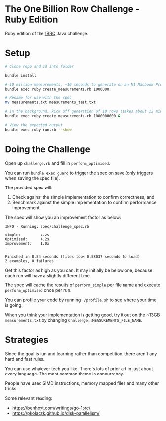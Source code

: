 # The One Billion Row Challenge - Ruby Edition

Ruby edition of the [1BRC](https://github.com/gunnarmorling/1brc/tree/main) Java challenge.

# Setup 

```bash
# Clone repo and cd into folder

bundle install

# 10 million measurements, ~10 seconds to generate on an M1 Macbook Pro.
bundle exec ruby create_measurements.rb 1000000

# Rename for use with the spec
mv measurements.txt measurements_test.txt

# In the background, kick off generation of 1B rows (takes about 12 minutes)
bundle exec ruby create_measurements.rb 1000000000 &

# View the expected output
bundle exec ruby run.rb --show
```

# Doing the Challenge 
Open up `challenge.rb` and fill in `perform_optimised`. 

You can run `bundle exec guard` to trigger the spec on save (only triggers when saving the spec file).

The provided spec will:
1. Check against the simple implementation to confirm correctness, and
2. Benchmark against the simple implementation to confirm performance improvement.

The spec will show you an improvement factor as below:

```
INFO - Running: spec/challenge_spec.rb
.     
Simple:         4.2s
Optimised:      4.2s
Improvement:    1.0x
.

Finished in 8.54 seconds (files took 0.58037 seconds to load)
2 examples, 0 failures
```

Get this factor as high as you can. It may initially be below one, because each run will have a slightly different time.

The spec will cache the results of `perform_simple` per file name and execute `perform_optimised` once per run.

You can profile your code by running `./profile.sh` to see where your time is going.

When you think your implementation is getting good, try it out on the ~13GB `measurements.txt` by changing `Challenge::MEASUREMENTS_FILE_NAME`.  

# Strategies

Since the goal is fun and learning rather than competition, there aren't any hard and fast rules.

You can use whatever tech you like. There's lots of prior art in just about every language. The most common theme is concurrency.

People have used SIMD instructions, memory mapped files and many other tricks.

Some relevant reading:
 - https://benhoyt.com/writings/go-1brc/
 - https://pkolaczk.github.io/disk-parallelism/

